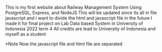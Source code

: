 This is my first website about Railway Management System
Using PostgreSQL, Express, and NodeJS
This will be updated since its all in file javascript and i want to divide the html and javascript file in the future
I made it for final project on Lab Data based System in University of Indonesia 2022 term 4
All credits are lead to University of Indonesia and myself as a student

*Note Now the javascript file and html file are separated